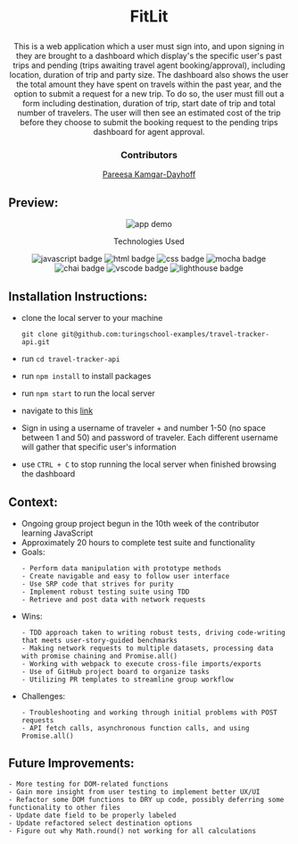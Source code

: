 # <p align="center">FitLit</p>

<p align="center">This is a web application which a user must sign into, and upon signing in they are brought to a dashboard which display's the specific user's past trips and pending (trips awaiting travel agent booking/approval), including location, duration of trip and party size. The dashboard also shows the user the total amount they have spent on travels within the past year, and the option to submit a request for a new trip. To do so, the user must fill out a form including destination, duration of trip, start date of trip and total number of travelers. The user will then see an estimated cost of the trip before they choose to submit the booking request to the pending trips dashboard for agent approval.</p>

### <p align="center">Contributors</p>
<div align="center">

 [Pareesa Kamgar-Dayhoff](https://github.com/pareesakd1118)

</div>

## Preview:
<div align="center">
  <img src="https://github.com/tednaphil/FitLit/blob/spike/tp/.github/FitLit2.0.gif" alt="app demo">

</div>

<p align="center">Technologies Used</p>
<div align="center">
  <img src="https://img.shields.io/badge/JavaScript-F7DF1E?logo=javascript&logoColor=000&style=for-the-badge" alt="javascript badge">
  <img src="https://img.shields.io/badge/HTML5-E34F26?logo=html5&logoColor=fff&style=for-the-badge" alt="html badge">
  <img src="https://img.shields.io/badge/CSS3-1572B6?logo=css3&logoColor=fff&style=for-the-badge" alt="css badge">
  <img src="https://img.shields.io/badge/Mocha-8D6748?logo=mocha&logoColor=fff&style=for-the-badge" alt="mocha badge">
  <img src="https://img.shields.io/badge/Chai-A30701?logo=chai&logoColor=fff&style=for-the-badge" alt="chai badge">
  <img src="https://img.shields.io/badge/Visual%20Studio%20Code-007ACC?logo=visualstudiocode&logoColor=fff&style=for-the-badge" alt="vscode badge">
  <img src="https://img.shields.io/badge/Lighthouse-F44B21?logo=lighthouse&logoColor=fff&style=for-the-badge" alt="lighthouse badge">
</div>

## Installation Instructions:
- clone the local server to your machine
    
    ```
    git clone git@github.com:turingschool-examples/travel-tracker-api.git
    ```
    
- run `cd travel-tracker-api`
- run `npm install` to install packages
- run `npm start` to run the local server
- navigate to this [link](https://tednaphil.github.io/FitLit/)
- Sign in using a username of traveler + and number 1-50 (no space between 1 and 50) and password of traveler. Each different username will gather that specific user's information
- use `CTRL + C` to stop running the local server when finished browsing the dashboard

## Context:
<!-- wins, challenges, time spent, etc -->
- Ongoing group project begun in the 10th week of the contributor learning JavaScript
- Approximately 20 hours to complete test suite and functionality
- Goals:
  ```
  - Perform data manipulation with prototype methods
  - Create navigable and easy to follow user interface
  - Use SRP code that strives for purity
  - Implement robust testing suite using TDD
  - Retrieve and post data with network requests
  ```
- Wins:
  ```
  - TDD approach taken to writing robust tests, driving code-writing that meets user-story-guided benchmarks
  - Making network requests to multiple datasets, processing data with promise chaining and Promise.all()
  - Working with webpack to execute cross-file imports/exports
  - Use of GitHub project board to organize tasks 
  - Utilizing PR templates to streamline group workflow
  ```
- Challenges:
  ```
  - Troubleshooting and working through initial problems with POST requests
  - API fetch calls, asynchronous function calls, and using Promise.all()
  ```

## Future Improvements:
  ```
  - More testing for DOM-related functions
  - Gain more insight from user testing to implement better UX/UI
  - Refactor some DOM functions to DRY up code, possibly deferring some functionality to other files
  - Update date field to be properly labeled
  - Update refactored select destination options
  - Figure out why Math.round() not working for all calculations
  ```
